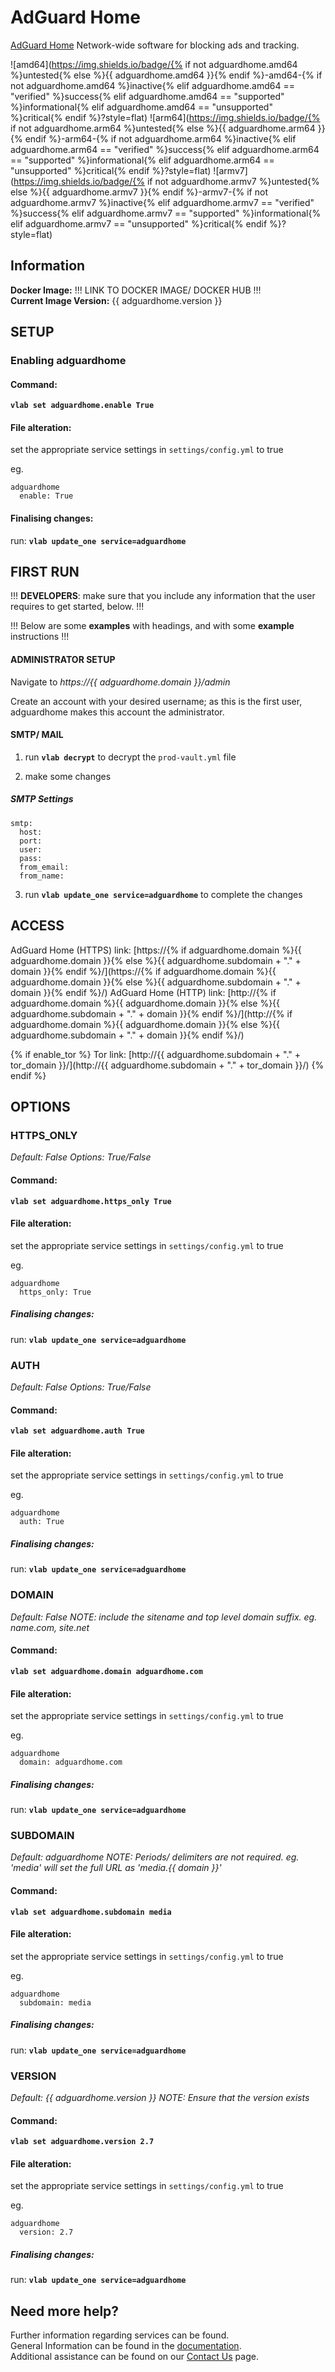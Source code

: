# AdGuard Home

[AdGuard Home](https://adguard.com/en/adguard-home/overview.html) Network-wide software for blocking ads and tracking.

![amd64](https://img.shields.io/badge/{% if not adguardhome.amd64 %}untested{% else %}{{ adguardhome.amd64 }}{% endif %}-amd64-{% if not adguardhome.amd64 %}inactive{% elif adguardhome.amd64 == "verified" %}success{% elif adguardhome.amd64 == "supported" %}informational{% elif adguardhome.amd64 == "unsupported" %}critical{% endif %}?style=flat)
![arm64](https://img.shields.io/badge/{% if not adguardhome.arm64 %}untested{% else %}{{ adguardhome.arm64 }}{% endif %}-arm64-{% if not adguardhome.arm64 %}inactive{% elif adguardhome.arm64 == "verified" %}success{% elif adguardhome.arm64 == "supported" %}informational{% elif adguardhome.arm64 == "unsupported" %}critical{% endif %}?style=flat)
![armv7](https://img.shields.io/badge/{% if not adguardhome.armv7 %}untested{% else %}{{ adguardhome.armv7 }}{% endif %}-armv7-{% if not adguardhome.armv7 %}inactive{% elif adguardhome.armv7 == "verified" %}success{% elif adguardhome.armv7 == "supported" %}informational{% elif adguardhome.armv7 == "unsupported" %}critical{% endif %}?style=flat)

## Information

**Docker Image:** !!! LINK TO DOCKER IMAGE/ DOCKER HUB !!!  
**Current Image Version:** {{ adguardhome.version }}

## SETUP

### Enabling adguardhome

#### Command:

**`vlab set adguardhome.enable True`**

#### File alteration:

set the appropriate service settings in `settings/config.yml` to true

eg.
```
adguardhome
  enable: True
```

#### Finalising changes:

run: **`vlab update_one service=adguardhome`**

## FIRST RUN

!!! **DEVELOPERS**: make sure that you include any information that the user requires to get started, below. !!!

!!! Below are some **examples** with headings, and with some **example** instructions !!!

#### ADMINISTRATOR SETUP

Navigate to *https://{{ adguardhome.domain }}/admin*

Create an account with your desired username; as this is the first user, adguardhome makes this account the administrator.

#### SMTP/ MAIL

1. run **`vlab decrypt`** to decrypt the `prod-vault.yml` file

2. make some changes


##### SMTP Settings
```
smtp:
  host:
  port:
  user:
  pass:
  from_email:
  from_name:
```

3. run **`vlab update_one service=adguardhome`** to complete the changes

## ACCESS

AdGuard Home (HTTPS) link: [https://{% if adguardhome.domain %}{{ adguardhome.domain }}{% else %}{{ adguardhome.subdomain + "." + domain }}{% endif %}/](https://{% if adguardhome.domain %}{{ adguardhome.domain }}{% else %}{{ adguardhome.subdomain + "." + domain }}{% endif %}/)
AdGuard Home (HTTP) link: [http://{% if adguardhome.domain %}{{ adguardhome.domain }}{% else %}{{ adguardhome.subdomain + "." + domain }}{% endif %}/](http://{% if adguardhome.domain %}{{ adguardhome.domain }}{% else %}{{ adguardhome.subdomain + "." + domain }}{% endif %}/)

{% if enable_tor %}
Tor link: [http://{{ adguardhome.subdomain + "." + tor_domain }}/](http://{{ adguardhome.subdomain + "." + tor_domain }}/)
{% endif %}

## OPTIONS

### HTTPS_ONLY
*Default: False*
*Options: True/False*

#### Command:

**`vlab set adguardhome.https_only True`**

#### File alteration:

set the appropriate service settings in `settings/config.yml` to true

eg.
```
adguardhome
  https_only: True
```

##### Finalising changes:

run: **`vlab update_one service=adguardhome`**

### AUTH
*Default: False*
*Options: True/False*

#### Command:

**`vlab set adguardhome.auth True`**

#### File alteration:

set the appropriate service settings in `settings/config.yml` to true

eg.
```
adguardhome
  auth: True
```

##### Finalising changes:

run: **`vlab update_one service=adguardhome`**

### DOMAIN
*Default: False*
*NOTE: include the sitename and top level domain suffix. eg. name.com, site.net*

#### Command:

**`vlab set adguardhome.domain adguardhome.com`**

#### File alteration:

set the appropriate service settings in `settings/config.yml` to true

eg.
```
adguardhome
  domain: adguardhome.com
```

##### Finalising changes:

run: **`vlab update_one service=adguardhome`**

### SUBDOMAIN
*Default: adguardhome*
*NOTE: Periods/ delimiters are not required. eg. 'media' will set the full URL as 'media.{{ domain }}'*

#### Command:

**`vlab set adguardhome.subdomain media`**

#### File alteration:

set the appropriate service settings in `settings/config.yml` to true

eg.
```
adguardhome
  subdomain: media
```

##### Finalising changes:

run: **`vlab update_one service=adguardhome`**

### VERSION
*Default: {{ adguardhome.version }}*
*NOTE: Ensure that the version exists*

#### Command:

**`vlab set adguardhome.version 2.7`**

#### File alteration:

set the appropriate service settings in `settings/config.yml` to true

eg.
```
adguardhome
  version: 2.7
```

##### Finalising changes:

run: **`vlab update_one service=adguardhome`**

## Need more help?
Further information regarding services can be found. \
General Information can be found in the [documentation](https://docs.vivumlab.com). \
Additional assistance can be found on our [Contact Us](https://docs.vivumlab.com/Contact-us) page.
